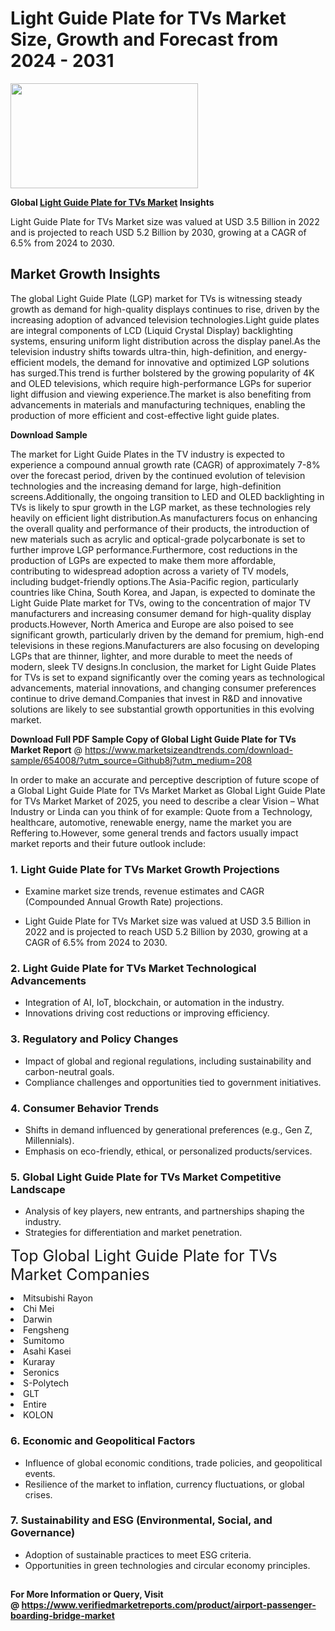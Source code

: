 <H1>Light Guide Plate for TVs Market Size, Growth and Forecast from 2024 - 2031</H1><img class="aligncenter size-medium wp-image-584254" src="https://thirdeyenews.in/wp-content/uploads/2024/09/Global-Market-Research-300x168.jpeg" alt="" width="300" height="168" /><p><strong>Global&nbsp;<a href="https://www.marketsizeandtrends.com/download-sample/654008/?utm_source=Github8j?utm_medium=208">Light Guide Plate for TVs Market</a> Insights</strong></p><p>Light Guide Plate for TVs Market size was valued at USD 3.5 Billion in 2022 and is projected to reach USD 5.2 Billion by 2030, growing at a CAGR of 6.5% from 2024 to 2030.</p><p><h2>Market Growth Insights</h2> <p>The global Light Guide Plate (LGP) market for TVs is witnessing steady growth as demand for high-quality displays continues to rise, driven by the increasing adoption of advanced television technologies.Light guide plates are integral components of LCD (Liquid Crystal Display) backlighting systems, ensuring uniform light distribution across the display panel.As the television industry shifts towards ultra-thin, high-definition, and energy-efficient models, the demand for innovative and optimized LGP solutions has surged.This trend is further bolstered by the growing popularity of 4K and OLED televisions, which require high-performance LGPs for superior light diffusion and viewing experience.The market is also benefiting from advancements in materials and manufacturing techniques, enabling the production of more efficient and cost-effective light guide plates.</p> <p><strong>Download Sample</strong></p> <p>The market for Light Guide Plates in the TV industry is expected to experience a compound annual growth rate (CAGR) of approximately 7-8% over the forecast period, driven by the continued evolution of television technologies and the increasing demand for large, high-definition screens.Additionally, the ongoing transition to LED and OLED backlighting in TVs is likely to spur growth in the LGP market, as these technologies rely heavily on efficient light distribution.As manufacturers focus on enhancing the overall quality and performance of their products, the introduction of new materials such as acrylic and optical-grade polycarbonate is set to further improve LGP performance.Furthermore, cost reductions in the production of LGPs are expected to make them more affordable, contributing to widespread adoption across a variety of TV models, including budget-friendly options.The Asia-Pacific region, particularly countries like China, South Korea, and Japan, is expected to dominate the Light Guide Plate market for TVs, owing to the concentration of major TV manufacturers and increasing consumer demand for high-quality display products.However, North America and Europe are also poised to see significant growth, particularly driven by the demand for premium, high-end televisions in these regions.Manufacturers are also focusing on developing LGPs that are thinner, lighter, and more durable to meet the needs of modern, sleek TV designs.In conclusion, the market for Light Guide Plates for TVs is set to expand significantly over the coming years as technological advancements, material innovations, and changing consumer preferences continue to drive demand.Companies that invest in R&D and innovative solutions are likely to see substantial growth opportunities in this evolving market.</p> <p><span class=""><strong>Download Full PDF Sample Copy of Global Light Guide Plate for TVs Market Report</strong> @ <a href="https://www.marketsizeandtrends.com/download-sample/654008/?utm_source=Github8j?utm_medium=208" target="_blank">https://www.marketsizeandtrends.com/download-sample/654008/?utm_source=Github8j?utm_medium=208</a></span></p><p>In order to make an accurate and perceptive description of future scope of a Global&nbsp;Light Guide Plate for TVs Market Market as Global&nbsp;Light Guide Plate for TVs Market Market of 2025, you need to describe a clear Vision &ndash; What Industry or Linda can you think of for example: Quote from a Technology, healthcare, automotive, renewable energy, name the market you are Reffering to.However, some general trends and factors usually impact market reports and their future outlook include:</p><h3>1.&nbsp;<strong>Light Guide Plate for TVs Market Growth Projections</strong></h3><ul><li>Examine market size trends, revenue estimates and CAGR (Compounded Annual Growth Rate) projections.</li><li><p>Light Guide Plate for TVs Market size was valued at USD 3.5 Billion in 2022 and is projected to reach USD 5.2 Billion by 2030, growing at a CAGR of 6.5% from 2024 to 2030.</p></li></ul><h3>2.&nbsp;<strong>Light Guide Plate for TVs Market Technological Advancements</strong></h3><ul><li>Integration of AI, IoT, blockchain, or automation in the industry.</li><li>Innovations driving cost reductions or improving efficiency.</li></ul><h3>3.&nbsp;<strong>Regulatory and Policy Changes</strong></h3><ul><li>Impact of global and regional regulations, including sustainability and carbon-neutral goals.</li><li>Compliance challenges and opportunities tied to government initiatives.</li></ul><h3>4.&nbsp;<strong>Consumer Behavior Trends</strong></h3><ul><li>Shifts in demand influenced by generational preferences (e.g., Gen Z, Millennials).</li><li>Emphasis on eco-friendly, ethical, or personalized products/services.</li></ul><h3>5.&nbsp;<strong>Global Light Guide Plate for TVs Market Competitive Landscape</strong></h3><ul><li>Analysis of key players, new entrants, and partnerships shaping the industry.</li><li>Strategies for differentiation and market penetration.</li></ul><p data-pm-slice="1 1 []"><span style="color: inherit; font-family: inherit; font-size: 25px;">Top Global Light Guide Plate for TVs Market Companies</span></p><div class="" data-test-id=""><p><li>Mitsubishi Rayon</li><li> Chi Mei</li><li> Darwin</li><li> Fengsheng</li><li> Sumitomo</li><li> Asahi Kasei</li><li> Kuraray</li><li> Seronics</li><li> S-Polytech</li><li> GLT</li><li> Entire</li><li> KOLON</li></p></div><h3>6.&nbsp;<strong>Economic and Geopolitical Factors</strong></h3><ul><li>Influence of global economic conditions, trade policies, and geopolitical events.</li><li>Resilience of the market to inflation, currency fluctuations, or global crises.</li></ul><h3>7.&nbsp;<strong>Sustainability and ESG (Environmental, Social, and Governance)</strong></h3><ul><li>Adoption of sustainable practices to meet ESG criteria.</li><li>Opportunities in green technologies and circular economy principles.</li></ul><h2><strong style="font-size: 14px;">For More Information or Query, Visit @&nbsp;</strong><a style="background-color: #ffffff; font-size: 14px;" href="https://www.marketsizeandtrends.com/report/light-guide-plate-for-tvs-market/" target="_blank">https://www.verifiedmarketreports.com/product/airport-passenger-boarding-bridge-market</a></h2>